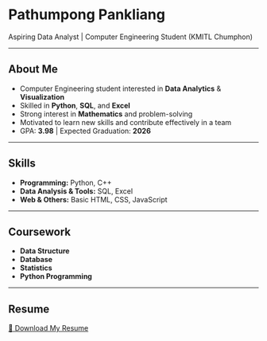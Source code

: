 # Pathumpong Pankliang

Aspiring Data Analyst | Computer Engineering Student (KMITL Chumphon)

---

## About Me
- Computer Engineering student interested in **Data Analytics** & **Visualization**  
- Skilled in **Python**, **SQL**, and **Excel**  
- Strong interest in **Mathematics** and problem-solving  
- Motivated to learn new skills and contribute effectively in a team  
- GPA: **3.98** | Expected Graduation: **2026**

---

## Skills
- **Programming:** Python, C++  
- **Data Analysis & Tools:** SQL, Excel  
- **Web & Others:** Basic HTML, CSS, JavaScript  

---

## Coursework
- **Data Structure**  
- **Database**  
- **Statistics**  
- **Python Programming**  

---

## Resume
[📄 Download My Resume](./resume.pdf)
